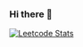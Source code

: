### Hi there 👋

[![Leetcode Stats](https://leetcard.jacoblin.cool/Jerish_Balakrishnan)](https://leetcode.com/Jerish_Balakrishnan?font=Dancing_Script)

